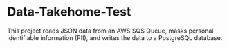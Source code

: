 # Data-Takehome-Test
This project reads JSON data from an AWS SQS Queue, masks personal identifiable information (PII), and writes the data to a PostgreSQL database.
